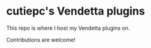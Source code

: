 # cutiepc's Vendetta plugins
This repo is where I host my Vendetta plugins on.

Contributions are welcome!
